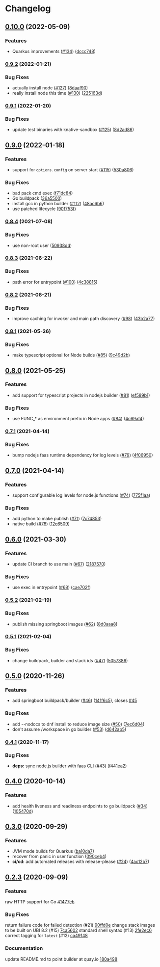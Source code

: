 # Changelog

## [0.10.0](https://www.github.com/boson-project/buildpacks/compare/v0.9.2...v0.10.0) (2022-05-09)


### Features

* Quarkus improvements ([#134](https://www.github.com/boson-project/buildpacks/issues/134)) ([dccc748](https://www.github.com/boson-project/buildpacks/commit/dccc748672451c28d78cb56d7332a8b866cec03e))

### [0.9.2](https://www.github.com/boson-project/buildpacks/compare/v0.9.1...v0.9.2) (2022-01-21)


### Bug Fixes

* actually install node ([#127](https://www.github.com/boson-project/buildpacks/issues/127)) ([8daaf90](https://www.github.com/boson-project/buildpacks/commit/8daaf908cc84b9463bdce3096d02f190ce7cf4eb))
* really install node this time ([#130](https://www.github.com/boson-project/buildpacks/issues/130)) ([225163d](https://www.github.com/boson-project/buildpacks/commit/225163d8960791a9cbee6ad54ec86bfaf6ffc432))

### [0.9.1](https://www.github.com/boson-project/buildpacks/compare/v0.9.0...v0.9.1) (2022-01-20)


### Bug Fixes

* update test binaries with knative-sandbox ([#125](https://www.github.com/boson-project/buildpacks/issues/125)) ([8d2ad86](https://www.github.com/boson-project/buildpacks/commit/8d2ad86c616c70dfef24ebed2b442c0f12ac004d))

## [0.9.0](https://www.github.com/boson-project/buildpacks/compare/v0.8.4...v0.9.0) (2022-01-18)


### Features

* support for `options.config` on server start ([#115](https://www.github.com/boson-project/buildpacks/issues/115)) ([530a806](https://www.github.com/boson-project/buildpacks/commit/530a8064b55f867db50f066097accd68dc48a0b5))


### Bug Fixes

* bad pack cmd exec ([f71dc84](https://www.github.com/boson-project/buildpacks/commit/f71dc841784c12788f1db7d844aa0daa4d3562d8))
* Go buildpack ([36a5500](https://www.github.com/boson-project/buildpacks/commit/36a55002c58ab7b570fa40f9b98839bb489bc396))
* install gcc in python builder ([#112](https://www.github.com/boson-project/buildpacks/issues/112)) ([48ac6b6](https://www.github.com/boson-project/buildpacks/commit/48ac6b613516d1646f34e6a67a9f01effe824318))
* use patched lifecycle ([90f753f](https://www.github.com/boson-project/buildpacks/commit/90f753f4f9b877c2be4c7aa2d8bd52b564c6aaf1))

### [0.8.4](https://www.github.com/boson-project/buildpacks/compare/v0.8.3...v0.8.4) (2021-07-08)


### Bug Fixes

* use non-root user ([50938dd](https://www.github.com/boson-project/buildpacks/commit/50938dda3eff6b4e3cd3968d13d4e71d2d4d1afb))

### [0.8.3](https://www.github.com/boson-project/buildpacks/compare/v0.8.2...v0.8.3) (2021-06-22)


### Bug Fixes

* path error for entrypoint ([#100](https://www.github.com/boson-project/buildpacks/issues/100)) ([4c38815](https://www.github.com/boson-project/buildpacks/commit/4c388153bee7c618d0ba08d14aa70bbeadb124c0))

### [0.8.2](https://www.github.com/boson-project/buildpacks/compare/v0.8.1...v0.8.2) (2021-06-21)


### Bug Fixes

* improve caching for invoker and main path discovery ([#98](https://www.github.com/boson-project/buildpacks/issues/98)) ([43b2a77](https://www.github.com/boson-project/buildpacks/commit/43b2a77c8631cd8d3c87fbf1881ae5642cffb3b5))

### [0.8.1](https://www.github.com/boson-project/buildpacks/compare/v0.8.0...v0.8.1) (2021-05-26)


### Bug Fixes

* make typescript optional for Node builds ([#85](https://www.github.com/boson-project/buildpacks/issues/85)) ([9c49d2b](https://www.github.com/boson-project/buildpacks/commit/9c49d2bf423a99ee4337eac7d8484b56e05b790e))

## [0.8.0](https://www.github.com/boson-project/buildpacks/compare/v0.7.1...v0.8.0) (2021-05-25)


### Features

* add support for typescript projects in nodejs builder ([#81](https://www.github.com/boson-project/buildpacks/issues/81)) ([ef589b1](https://www.github.com/boson-project/buildpacks/commit/ef589b1d8deec4728a45c57bdfa577f3bc4507fa))


### Bug Fixes

* use FUNC_* as environment prefix in Node apps ([#84](https://www.github.com/boson-project/buildpacks/issues/84)) ([4c69af4](https://www.github.com/boson-project/buildpacks/commit/4c69af4edef7abbf9e048fd03190838f81a599be))

### [0.7.1](https://www.github.com/boson-project/buildpacks/compare/v0.7.0...v0.7.1) (2021-04-14)


### Bug Fixes

* bump nodejs faas runtime dependency for log levels ([#79](https://www.github.com/boson-project/buildpacks/issues/79)) ([4f06950](https://www.github.com/boson-project/buildpacks/commit/4f06950391611c7c9749d2c9db816a2d2bb6baf1))

## [0.7.0](https://www.github.com/boson-project/buildpacks/compare/v0.6.0...v0.7.0) (2021-04-14)


### Features

* support configurable log levels for node.js functions ([#74](https://www.github.com/boson-project/buildpacks/issues/74)) ([775f1aa](https://www.github.com/boson-project/buildpacks/commit/775f1aab780c8f8e39a75b797f3edd15aa5a622d))


### Bug Fixes

* add python to make publish ([#71](https://www.github.com/boson-project/buildpacks/issues/71)) ([7c74853](https://www.github.com/boson-project/buildpacks/commit/7c74853eb056d02044a30abf7668d526a15763e8))
* native build ([#78](https://www.github.com/boson-project/buildpacks/issues/78)) ([12c6509](https://www.github.com/boson-project/buildpacks/commit/12c6509a60e2551ac551bba1c78ab5174d152e42))

## [0.6.0](https://www.github.com/boson-project/buildpacks/compare/v0.5.2...v0.6.0) (2021-03-30)


### Features

* update CI branch to use main ([#67](https://www.github.com/boson-project/buildpacks/issues/67)) ([2187570](https://www.github.com/boson-project/buildpacks/commit/2187570488ad7c6d74246f7dac177e8e15421f80))


### Bug Fixes

* use exec in entrypoint ([#68](https://www.github.com/boson-project/buildpacks/issues/68)) ([cae702f](https://www.github.com/boson-project/buildpacks/commit/cae702f583aea7d5fe79dcdec8d184a4104a79e8))

### [0.5.2](https://www.github.com/boson-project/buildpacks/compare/v0.5.1...v0.5.2) (2021-02-19)


### Bug Fixes

* publish missing springboot images ([#62](https://www.github.com/boson-project/buildpacks/issues/62)) ([8d0aaa8](https://www.github.com/boson-project/buildpacks/commit/8d0aaa8dd4d21722c7cbb28838341f98731cf2d4))

### [0.5.1](https://www.github.com/boson-project/buildpacks/compare/v0.5.0...v0.5.1) (2021-02-04)


### Bug Fixes

* change buildpack, builder and stack ids ([#47](https://www.github.com/boson-project/buildpacks/issues/47)) ([5057386](https://www.github.com/boson-project/buildpacks/commit/50573860d262f7c1685d5283288722f2f5f4bc29))

## [0.5.0](https://www.github.com/boson-project/buildpacks/compare/v0.4.1...v0.5.0) (2020-11-26)


### Features

* add springboot buildpack/builder ([#46](https://www.github.com/boson-project/buildpacks/issues/46)) ([141f6c5](https://www.github.com/boson-project/buildpacks/commit/141f6c53a916b3bc41bc4e0fd639c18626ca3d85)), closes [#45](https://www.github.com/boson-project/buildpacks/issues/45)


### Bug Fixes

* add --nodocs to dnf install to reduce image size ([#50](https://www.github.com/boson-project/buildpacks/issues/50)) ([7ec6d04](https://www.github.com/boson-project/buildpacks/commit/7ec6d04e3a90ece91a368824e0d8ac7824c9aee6))
* don't assume /workspace in go builder ([#53](https://www.github.com/boson-project/buildpacks/issues/53)) ([d642ab5](https://www.github.com/boson-project/buildpacks/commit/d642ab50bb363442969753272beb0dd408b771ae))

### [0.4.1](https://www.github.com/boson-project/buildpacks/compare/v0.4.0...v0.4.1) (2020-11-17)


### Bug Fixes

* **deps:** sync node.js builder with faas CLI ([#43](https://www.github.com/boson-project/buildpacks/issues/43)) ([f441ea2](https://www.github.com/boson-project/buildpacks/commit/f441ea227cdbacb03e081b49d30edcda1301843d))

## [0.4.0](https://www.github.com/boson-project/buildpacks/compare/v0.3.2...v0.4.0) (2020-10-14)


### Features

* add health liveness and readiness endpoints to go buildpack ([#34](https://www.github.com/boson-project/buildpacks/issues/34)) ([105470d](https://www.github.com/boson-project/buildpacks/commit/105470db93f200e23f63a46f034ed1de06ed0c97))

## [0.3.0](https://www.github.com/boson-project/buildpacks/compare/v0.2.3...v0.3.0) (2020-09-29)


### Features

* JVM mode builds for Quarkus ([ba10da7](https://www.github.com/boson-project/buildpacks/commit/ba10da7eb9d9db9c0d21d0722083fe439d282de3))
* recover from panic in user function ([090ceb4](https://www.github.com/boson-project/buildpacks/commit/090ceb48fe6fc118a14eebe81b4fb89775e0e1a9))
* **ci/cd:** add automated releases with release-please ([#24](https://www.github.com/boson-project/buildpacks/issues/24)) ([4ac12b7](https://www.github.com/boson-project/buildpacks/commit/4ac12b7029e92030704e5112009445fd62f2a586))

## [0.2.3](https://www.github.com/boson-project/buildpacks/compare/v0.1.0...v0.2.3) (2020-09-09)


### Features

 raw HTTP support for Go [41477eb](https://github.com/boson-project/buildpacks/commit/41477eb15a85755c803181b21bc20dcb8fdc8ddf)

 ### Bug Fixes

return failure code for failed detection (#21) [90ffd0e](https://github.com/boson-project/buildpacks/commit/90ffd0e32b26318a924ce120d53550eb8bcbec41)
change stack images to be built on UBI 8.2 (#15) [7ca5602](https://github.com/boson-project/buildpacks/commit/7ca5602c15ba6b6e091b2d87e137a08ec026865a)
standard shell syntax (#13) [2fe2ec6](https://github.com/boson-project/buildpacks/commit/2fe2ec69793c58c136ec14133c987596f8229d14)
correct tagging for `latest` (#12) [ca49148](https://github.com/boson-project/buildpacks/commit/ca491489233c6b0a1481e214b2bc1a850681ec8a)

### Documentation

update README.md to point builder at quay.io [180a498](https://github.com/boson-project/buildpacks/commit/180a498ddf22e126842afe201b79168a28f8fb8a)
